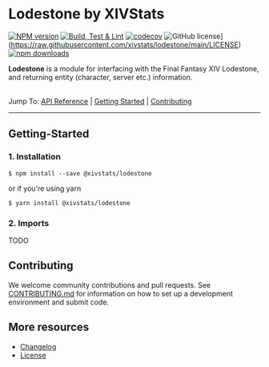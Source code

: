 # Lodestone by XIVStats

[![NPM version](https://badge.fury.io/js/%40xivstats%2Flodestone.svg)](https://www.npmjs.com/package/@xivstats/lodestone)
[![Build, Test & Lint](https://github.com/XIVStats/lodestone/actions/workflows/build.yml/badge.svg?branch=main)](https://github.com/XIVStats/lodestone/actions/workflows/build.yml)
[![codecov](https://codecov.io/gh/XIVStats/lodestone/branch/main/graph/badge.svg?token=ZHJKQCXNAF)](https://codecov.io/gh/XIVStats/lodestone)
![GitHub license](https://img.shields.io/badge/license-MIT-blue.svg)](https://raw.githubusercontent.com/xivstats/lodestone/main/LICENSE)
[![npm downloads](https://img.shields.io/npm/dm/%40xivstats%2Flodestone.svg)](https://www.npmjs.com/package/%40xivstats%2Flodestone)

**Lodestone** is a module for interfacing with the Final Fantasy XIV Lodestone, and returning entity (character, server etc.) information.

\
Jump To:
[API Reference](docs/API.md) |
[Getting Started](#getting-started) |
[Contributing](#contributing)

-------

## Getting-Started

### 1. Installation

```shell
$ npm install --save @xivstats/lodestone
```

or if you're using yarn

```shell
$ yarn install @xivstats/lodestone
```

### 2. Imports

TODO

## Contributing

We welcome community contributions and pull requests. See
[CONTRIBUTING.md](./CONTRIBUTING.md) for information on how to set up a development
environment and submit code.

## More resources
* [Changelog](./CHANGELOG.md)
* [License](./LICENSE)

